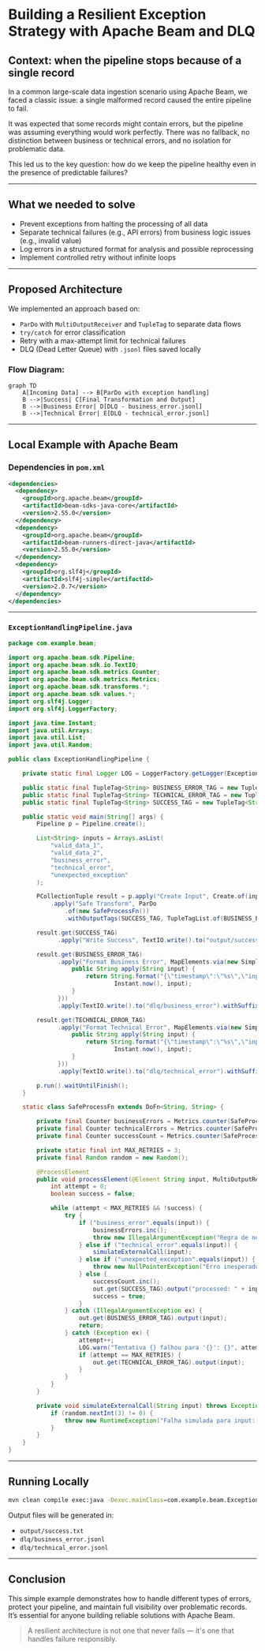 # Building a Resilient Exception Strategy with Apache Beam and DLQ

## Context: when the pipeline stops because of a single record

In a common large-scale data ingestion scenario using Apache Beam, we faced a classic issue: a single malformed record caused the entire pipeline to fail.

It was expected that some records might contain errors, but the pipeline was assuming everything would work perfectly. There was no fallback, no distinction between business or technical errors, and no isolation for problematic data.

This led us to the key question: how do we keep the pipeline healthy even in the presence of predictable failures?

---

## What we needed to solve

- Prevent exceptions from halting the processing of all data
- Separate technical failures (e.g., API errors) from business logic issues (e.g., invalid value)
- Log errors in a structured format for analysis and possible reprocessing
- Implement controlled retry without infinite loops

---

## Proposed Architecture

We implemented an approach based on:

- `ParDo` with `MultiOutputReceiver` and `TupleTag` to separate data flows
- `try/catch` for error classification
- Retry with a max-attempt limit for technical failures
- DLQ (Dead Letter Queue) with `.jsonl` files saved locally

### Flow Diagram:

```mermaid
graph TD
    A[Incoming Data] --> B[ParDo with exception handling]
    B -->|Success| C[Final Transformation and Output]
    B -->|Business Error| D[DLQ - business_error.jsonl]
    B -->|Technical Error| E[DLQ - technical_error.jsonl]
```

---

## Local Example with Apache Beam

### Dependencies in `pom.xml`

```xml
<dependencies>
  <dependency>
    <groupId>org.apache.beam</groupId>
    <artifactId>beam-sdks-java-core</artifactId>
    <version>2.55.0</version>
  </dependency>
  <dependency>
    <groupId>org.apache.beam</groupId>
    <artifactId>beam-runners-direct-java</artifactId>
    <version>2.55.0</version>
  </dependency>
  <dependency>
    <groupId>org.slf4j</groupId>
    <artifactId>slf4j-simple</artifactId>
    <version>2.0.7</version>
  </dependency>
</dependencies>
```

---

### `ExceptionHandlingPipeline.java`

```java
package com.example.beam;

import org.apache.beam.sdk.Pipeline;
import org.apache.beam.sdk.io.TextIO;
import org.apache.beam.sdk.metrics.Counter;
import org.apache.beam.sdk.metrics.Metrics;
import org.apache.beam.sdk.transforms.*;
import org.apache.beam.sdk.values.*;
import org.slf4j.Logger;
import org.slf4j.LoggerFactory;

import java.time.Instant;
import java.util.Arrays;
import java.util.List;
import java.util.Random;

public class ExceptionHandlingPipeline {

    private static final Logger LOG = LoggerFactory.getLogger(ExceptionHandlingPipeline.class);

    public static final TupleTag<String> BUSINESS_ERROR_TAG = new TupleTag<String>() {};
    public static final TupleTag<String> TECHNICAL_ERROR_TAG = new TupleTag<String>() {};
    public static final TupleTag<String> SUCCESS_TAG = new TupleTag<String>() {};

    public static void main(String[] args) {
        Pipeline p = Pipeline.create();

        List<String> inputs = Arrays.asList(
            "valid_data_1",
            "valid_data_2",
            "business_error",
            "technical_error",
            "unexpected_exception"
        );

        PCollectionTuple result = p.apply("Create Input", Create.of(inputs))
            .apply("Safe Transform", ParDo
                .of(new SafeProcessFn())
                .withOutputTags(SUCCESS_TAG, TupleTagList.of(BUSINESS_ERROR_TAG).and(TECHNICAL_ERROR_TAG)));

        result.get(SUCCESS_TAG)
              .apply("Write Success", TextIO.write().to("output/success").withSuffix(".txt").withoutSharding());

        result.get(BUSINESS_ERROR_TAG)
              .apply("Format Business Error", MapElements.via(new SimpleFunction<String, String>() {
                  public String apply(String input) {
                      return String.format("{\"timestamp\":\"%s\",\"input\":\"%s\",\"errorType\":\"BusinessError\"}",
                              Instant.now(), input);
                  }
              }))
              .apply(TextIO.write().to("dlq/business_error").withSuffix(".jsonl").withoutSharding());

        result.get(TECHNICAL_ERROR_TAG)
              .apply("Format Technical Error", MapElements.via(new SimpleFunction<String, String>() {
                  public String apply(String input) {
                      return String.format("{\"timestamp\":\"%s\",\"input\":\"%s\",\"errorType\":\"TechnicalError\"}",
                              Instant.now(), input);
                  }
              }))
              .apply(TextIO.write().to("dlq/technical_error").withSuffix(".jsonl").withoutSharding());

        p.run().waitUntilFinish();
    }

    static class SafeProcessFn extends DoFn<String, String> {

        private final Counter businessErrors = Metrics.counter(SafeProcessFn.class, "businessErrors");
        private final Counter technicalErrors = Metrics.counter(SafeProcessFn.class, "technicalErrors");
        private final Counter successCount = Metrics.counter(SafeProcessFn.class, "successCount");

        private static final int MAX_RETRIES = 3;
        private final Random random = new Random();

        @ProcessElement
        public void processElement(@Element String input, MultiOutputReceiver out) {
            int attempt = 0;
            boolean success = false;

            while (attempt < MAX_RETRIES && !success) {
                try {
                    if ("business_error".equals(input)) {
                        businessErrors.inc();
                        throw new IllegalArgumentException("Regra de negócio violada");
                    } else if ("technical_error".equals(input)) {
                        simulateExternalCall(input);
                    } else if ("unexpected_exception".equals(input)) {
                        throw new NullPointerException("Erro inesperado");
                    } else {
                        successCount.inc();
                        out.get(SUCCESS_TAG).output("processed: " + input);
                        success = true;
                    }
                } catch (IllegalArgumentException ex) {
                    out.get(BUSINESS_ERROR_TAG).output(input);
                    return;
                } catch (Exception ex) {
                    attempt++;
                    LOG.warn("Tentativa {} falhou para '{}': {}", attempt, input, ex.getMessage());
                    if (attempt == MAX_RETRIES) {
                        out.get(TECHNICAL_ERROR_TAG).output(input);
                    }
                }
            }
        }

        private void simulateExternalCall(String input) throws Exception {
            if (random.nextInt(3) != 0) {
                throw new RuntimeException("Falha simulada para input: " + input);
            }
        }
    }
}
```

---

## Running Locally

```bash
mvn clean compile exec:java -Dexec.mainClass=com.example.beam.ExceptionHandlingPipeline
```

Output files will be generated in:
- `output/success.txt`
- `dlq/business_error.jsonl`
- `dlq/technical_error.jsonl`

---

## Conclusion

This simple example demonstrates how to handle different types of errors, protect your pipeline, and maintain full visibility over problematic records. It’s essential for anyone building reliable solutions with Apache Beam.

> A resilient architecture is not one that never fails — it's one that handles failure responsibly.

